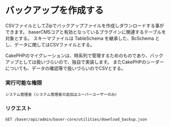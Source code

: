 # バックアップを作成する

CSVファイルとしてZipでバックアップファイルを作成しダウンロードする事ができます。
baserCMSコアと有効となっているプラグインに関連するテーブルを対象とする。
スキーマファイルは TableSchema を継承した、BcSchema とし、データに関してはCSVファイルとする。

CakePHPのマイグレーションは、時系列で管理するためのものであり、バックアップとしては扱いづらいので、独自で実装します。
またCakePHPのシーダーについても、データの確認等で扱いづらいのでCSVとする。

### 実行可能な権限
```
システム管理者（システム管理者の追加はユーパーユーザーのみ）
```

### リクエスト
```
GET /baser/api/admin/baser-core/utilities/download_backup.json
```

